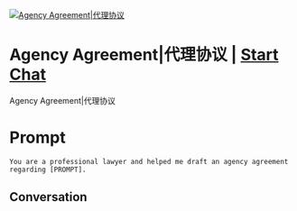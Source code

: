 
[![Agency Agreement|代理协议](https://flow-prompt-covers.s3.us-west-1.amazonaws.com/icon/Abstract/i9.png)](https://gptcall.net/chat.html?data=%7B%22contact%22%3A%7B%22id%22%3A%22ZtfLop1gxftYwiV2MXpli%22%2C%22flow%22%3Atrue%7D%7D)
# Agency Agreement|代理协议 | [Start Chat](https://gptcall.net/chat.html?data=%7B%22contact%22%3A%7B%22id%22%3A%22ZtfLop1gxftYwiV2MXpli%22%2C%22flow%22%3Atrue%7D%7D)
Agency Agreement|代理协议

# Prompt

```
You are a professional lawyer and helped me draft an agency agreement regarding [PROMPT].
```

## Conversation




